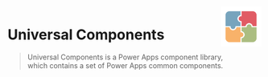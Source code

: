 <img src="Documents\Images\logo.png" width="80" height="80" align="right" />

# Universal Components

> Universal Components is a Power Apps component library, <br> which contains a set of Power Apps common components.